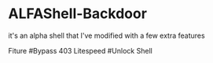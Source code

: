 # ALFAShell-Backdoor
it's an alpha shell that I've modified with a few extra features


Fiture 
#Bypass 403 Litespeed
#Unlock Shell
